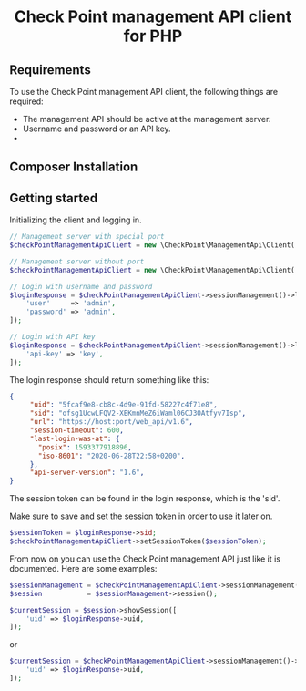 <h1 align="center">Check Point management API client for PHP</h1>

## Requirements ##
To use the Check Point management API client, the following things are required:

+ The management API should be active at the management server.
+ Username and password or an API key.
+ 

## Composer Installation ##


## Getting started ##
Initializing the client and logging in.
```php
// Management server with special port
$checkPointManagementApiClient = new \CheckPoint\ManagementApi\Client('127.0.0.1', 8080);

// Management server without port
$checkPointManagementApiClient = new \CheckPoint\ManagementApi\Client('127.0.0.1');

// Login with username and password
$loginResponse = $checkPointManagementApiClient->sessionManagement()->login([
    'user'     => 'admin',
    'password' => 'admin',
]);

// Login with API key
$loginResponse = $checkPointManagementApiClient->sessionManagement()->login([
    'api-key' => 'key',
]);

```

The login response should return something like this:
```json
{
     "uid": "5fcaf9e8-cb8c-4d9e-91fd-58227c4f71e8",
     "sid": "ofsg1UcwLFQV2-XEKmnMeZ6iWaml06CJ3OAtfyv7Isp",
     "url": "https://host:port/web_api/v1.6",
     "session-timeout": 600,
     "last-login-was-at": {
       "posix": 1593377918896,
       "iso-8601": "2020-06-28T22:58+0200",
     },
     "api-server-version": "1.6",
}
```

The session token can be found in the login response, which is the 'sid'. 

Make sure to save and set the session token in order to use it later on.
```php
$sessionToken = $loginResponse->sid;
$checkPointManagementApiClient->setSessionToken($sessionToken);
```

From now on you can use the Check Point management API just like it is documented. Here are some examples:
```php
$sessionManagement = $checkPointManagementApiClient->sessionManagement();
$session           = $sessionManagement->session();

$currentSession = $session->showSession([
    'uid' => $loginResponse->uid,
]);
```
or
```php
$currentSession = $checkPointManagementApiClient->sessionManagement()->session()->showSession([
    'uid' => $loginResponse->uid,
]);
```
